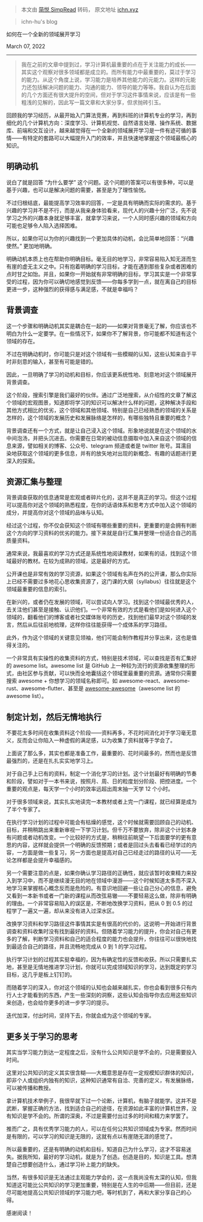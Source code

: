 > 本文由 [简悦 SimpRead](http://ksria.com/simpread/) 转码， 原文地址 [ichn.xyz](https://ichn.xyz/blog/how-to-start-learning-in-a-new-area)

> ichn-hu's blog

如何在一个全新的领域展开学习

March 07, 2022

* * *

> 我在之前的文章中提到过，学习计算机最重要的点在于关注能力的成长——其实这个观察对很多领域都是成立的。而所有能力中最重要的，莫过于学习的能力。从这个角度上说，学习能力是培养其他能力的元能力。这样的元能力还包括解决问题的能力、沟通的能力、领导的能力等等。我自认为在后面的几个方面还有很大提升的空间，但对于学习这件事情来说，应该是有一些粗浅的见解的，因此写一篇文章和大家分享，但求抛砖引玉。

回顾我的学习经历，从最开始入门算法竞赛，再到科班的计算机专业的学习，再到细化的几个计算机方向：深度学习、计算机视觉、自然语言处理、操作系统、数据库、前端和交互设计，越来越觉得在一个全新的领域展开学习是一件有迹可循的事情——有特定的套路可以大幅提升入门的效率，并且快速地掌握这个领域最核心的知识。

明确动机
----

说白了就是回答 “为什么要学” 这个问题。这个问题的答案可以有很多种，可以是基于兴趣，也可以是解决问题的需要，甚至是为了理性愉悦。

不过归根结底，最能提高学习效率的回答，一定是具有明确而实际的需求的。基于兴趣的学习并不是不行，而是从我亲身体验看来，现代人的兴趣十分广泛，先不说学习之外的兴趣本身就足够丰富，就拿学习来说，一个人同时感兴趣的领域和方向可能也足够令人陷入选择困难。

所以，如果你可以为你的兴趣找到一个更加具体的动机，会比简单地回答：“兴趣使然。” 更加地明确。

明确动机本质上也在帮助你明确目标。毫无目的地学习，非常容易陷入知无涯而生有崖的虚无主义之中。只有抱着明确的学习目标，才能在遇到那些复杂或者困难的点时甘之如饴。并且，如果你一开始就有非常明确的目标，学习其实是一个非常享受的过程，因为你可以确切地感觉到反馈——你每多学到一点，就在离自己的目标更进一步，这种强烈的获得感与满足感，不就是幸福吗？

背景调查
----

这一个步骤和明确动机其实是耦合在一起的——如果对背景毫无了解，你应该也不明白为什么一定要学。在一些情况下，如果你不了解背景，你可能都不知道有这个领域的存在。

不过在明确动机时，你可能只是对这个领域有一些模糊的认知，这些认知来自于平时非刻意的输入，甚至有可能是错的。

因此，一旦明确了学习的动机和目标，你应该更系统性地、刻意地对这个领域展开背景调查。

这个阶段，搜索引擎是我们最好的伙伴。通过广泛地搜索，从介绍性的文章了解这个领域的宏观图景，知道即将学习的知识可以解决什么样的问题，这种解决手段和其他方式相比的优劣，这个领域和其他领域、特别是自己已经熟悉的领域的关系是怎样的，这个领域的发展历史和发展脉络是怎样的，有哪些独特且重要的概念？

背景调查还有一个方式，就是让自己浸入这个领域。形象地说就是在这个领域的水中间泡汤，并把头沉进去。你需要在日常的被动信息摄取中加入来自这个领域的信息来源，譬如相关的博客、公众号、telegram 频道或者是 twitter 账号。耳濡目染地获取这个领域的更多信息，并有的放矢地对出现的新概念、有趣的话题进行更深入的探索。

资源汇集与整理
-------

背景调查获取的信息通常是宏观或者碎片化的，这并不是真正的学习。但这个过程可以提高你对这个领域的熟悉程度，在你的话语体系和思考方式中加入这个领域的成分，并提高你对这个领域的品味与认知。

经过这个过程，你不仅会获知这个领域有哪些重要的资料，更重要的是会拥有判断这个方向的学习资料的优劣的能力。接下来就是自行汇集并整理一份适合自己的高质量资料。

通常来说，我最喜欢的学习方式还是系统性地阅读教材，如果有的话，找到这个领域最好的教材。在较为成熟的领域，这是最好的方式。

公开课也是非常有效的学习资源，如果这个领域有名声在外的公开课，那么你实际上已经不需要过多地花心思收集资源了，这门课的大纲（syllabus）往往就是这个领域最重要的信息的索引。

在新兴的，或者仍在发展的领域，可以尝试向人学习。找到这个领域最优秀的人，去关注他们甚至是接触、认识他们。一个非常有效的方式是看他们是如何进入这个领域的，翻看他们的博客或者社交媒体账号的历史，找到他们最早对这个领域的发言，然后从后往前地梳理，这样你往往能获得一个成体系的学习路径。

此外，作为这个领域的关键意见领袖，他们可能会制作教程并分享出来，这也是值得关注的。

一个非常具有实操性的收集资料的方式，特别是技术领域，可以查找是否有汇集好的 awesome list。awesome list 是 GitHub 上一种较为流行的资源收集整理的形式，由社区参与贡献，可以快而全地囊括这个领域里最重要的资源。通常你只需要搜索 awesome + 你想学习的领域名称即可。如 awesome-react、awesome-rust、awesome-flutter、甚至是 [awesome-awesome](https://github.com/sindresorhus/awesome)（awesome list 的 awesome list）。

制定计划，然后无情地执行
------------

不要花太多时间在收集资料这个阶段——资料再多，不花时间消化对于学习毫无意义，反而会让你陷入一种虚假的满足感，以为收集了资料就等于学会了。

上面说了那么多，其实也都是准备工作，最重要的、花时间最多的，然而也是反馈最强烈的，还是在扎扎实实地学习上。

对于自己手上已有的资料，制定一个消化学习的计划。这个计划最好有明确的节奏和阶段，譬如对于一本书来说，按照月、周、日的粒度划分阶段、把控进度。一个重要的观点是，每天学一个小时的效率远超出周末抽一天学 12 个小时。

对于很多领域来说，其实扎实地读完一本教材或者上完一门课程，就已经算是成为了半个专家了。

在执行学习计划的过程中可能会有枯燥的感觉，这个时候就需要回顾自己的动机、目标，并稍稍跳出来重新审视一下学习计划。但千万不要放弃，除非这个计划本身有问题或者动机改变。一个比较好的方式是，稍稍往前眺望一下后面要学的更有意思的内容，这样就会提供一个明确的反馈预期；或者是回过头去看看已经学过的内容，一方面是做一些复习，另一方面也是提高对自己已经走过的路径的认可——无论怎样都是会提升幸福感的。

另一个需要注意的点是，如果你确认学习路径的正确性，就应该暂时收束精力来投入到学习中，而不是继续漫无目的地在领域中漫游——这个时候知道太多而不深入地学习来掌握核心概念反而是危险的。有意识地回避一些让自己分心的信息，避免又看到一本新书或者一门新的课程从而改弦易辙——不要轻易这么做，除非有明确的理由。一个非常容易陷入的误区是，不断地改换学习资料，把从 0 到 0.5 的过程学了一遍又一遍，却从来没有进入过深水区。

改换学习资料和学习路径这件事情其实是有很高的代价的，这说明一开始进行背景调查和资料收集时没有找到最好的资料。但随着学习能力的提升，你会对自己有更多的了解，判断学习资料和自己的适合程度的能力也会提升，你往往可以很快地找到最适合自己的路径，并且流畅地完成从 0 到 1 的学习过程。

执行学习计划的过程其实挺幸福的，因为有确定性的反馈和收获。所以只需要扎实地，甚至是无情地推进学习计划，你就可以完成领域知识的学习，达到既定的学习目标，这几乎是板上钉钉的。

而随着学习的深入，你对这个领域的认知也会越来越扎实，你也会看到很多只有内行人士才能看到的东西，产生一些深刻的洞察，这些认知会指导你去应用这些知识来创造，也会给你更多的进一步学习的提示。

迭代加深，付出时间，坚持下去，你就会成为这个领域的专家。

更多关于学习的思考
---------

其实当学习能力到达一定程度之后，没有什么公共知识是学不会的，只是需要投入时间。

这里对公共知识的定义其实很含糊——大概意思是存在一定规模知识群体的知识，即非个人或组织内独有的知识，这种知识通常有自洽、完善的定义，有发展脉络，可以被传播和教授。

拿计算机技术举例子，我很早就下过一个论断，计算机，有脑子就能学。这并不是武断，掌握正确的方法，找到适合自己的途径，在资源如此丰富的计算机世界，没有知识是学不会的。所谓的深奥，不过是需要付出过多的时间和精力来学罢了。

推而广之，具有优秀学习能力的人，可以在任何公共知识领域成为专家。然而时间是有限的，可以学习的知识是无限的，这就有点以有崖随无涯的感觉了。

所以最重要的，还是有明确的动机和目标，知道自己为什么学习，这才不容易迷失。据我所知，最好的学习动机，就是为了创造。创造是目的，知识是工具。想清楚自己想要创造什么，通过学习补上能力的缺失。

当然，有很多知识是无法通过主观能力学会的，这一点我尚没有太深的认知，但我知道这可能比公共知识的学习更加重要，特别是在人生的中后期——但目前，还是尽可能地提高公共知识领域的学习能力吧，等时机到了，再和大家分享自己的心得。

感谢阅读！